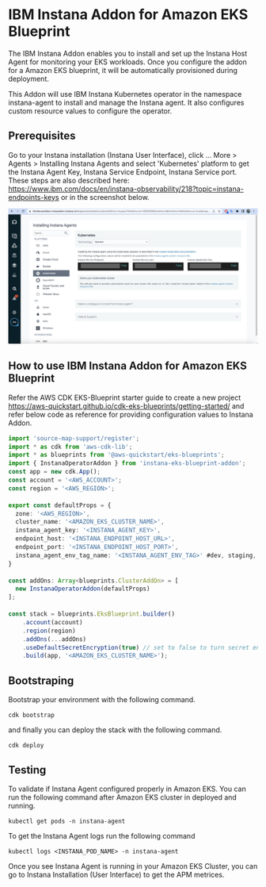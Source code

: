 # IBM Instana Addon for Amazon EKS Blueprint

The IBM Instana Addon enables you to install and set up the Instana Host Agent for monitoring your EKS workloads. Once you configure the addon for a Amazon EKS blueprint, it will be automatically provisioned during deployment.

This Addon will use IBM Instana Kubernetes operator in the namespace instana-agent to install and manage the Instana agent. It also configures custom resource values to configure the operator.

## Prerequisites
Go to your Instana installation (Instana User Interface), click ... More > Agents > Installing Instana Agents and select 'Kubernetes' platform to get the Instana Agent Key, Instana Service Endpoint, Instana Service port. These steps are also described here: https://www.ibm.com/docs/en/instana-observability/218?topic=instana-endpoints-keys or in the screenshot below.

![Instana Agent Configuration](/docs/instana-agent.png)

## How to use IBM Instana Addon for Amazon EKS Blueprint
Refer the AWS CDK EKS-Blueprint starter guide to create a new project https://aws-quickstart.github.io/cdk-eks-blueprints/getting-started/ and refer below code as reference for providing configuration values to Instana Addon.

```typescript
import 'source-map-support/register';
import * as cdk from 'aws-cdk-lib';
import * as blueprints from '@aws-quickstart/eks-blueprints';
import { InstanaOperatorAddon } from 'instana-eks-blueprint-addon';
const app = new cdk.App();
const account = '<AWS_ACCOUNT>';
const region = '<AWS_REGION>';

export const defaultProps = {
  zone: '<AWS_REGION>',
  cluster_name: '<AMAZON_EKS_CLUSTER_NAME>',
  instana_agent_key: '<INSTANA_AGENT_KEY>',
  endpoint_host: '<INSTANA_ENDPOINT_HOST_URL>',
  endpoint_port: '<INSTANA_ENDPOINT_HOST_PORT>',
  instana_agent_env_tag_name: '<INSTANA_AGENT_ENV_TAG>' #dev, staging, prod etc.
}

const addOns: Array<blueprints.ClusterAddOn> = [
  new InstanaOperatorAddon(defaultProps)
];

const stack = blueprints.EksBlueprint.builder()
    .account(account)
    .region(region)
    .addOns(...addOns)
    .useDefaultSecretEncryption(true) // set to false to turn secret encryption off (non-production/demo cases)
    .build(app, '<AMAZON_EKS_CLUSTER_NAME>');
```
## Bootstraping
Bootstrap your environment with the following command.

```shell
cdk bootstrap
```

and finally you can deploy the stack with the following command.
```shell
cdk deploy
```

## Testing
To validate if Instana Agent configured properly in Amazon EKS. You can run the following command after Amazon EKS cluster in deployed and running.
```shell
kubectl get pods -n instana-agent
```

To get the Instana Agent logs run the following command
```shell
kubectl logs <INSTANA_POD_NAME> -n instana-agent
```

Once you see Instana Agent is running in your Amazon EKS Cluster, you can go to Instana Installation (User Interface) to get the APM metrices.

